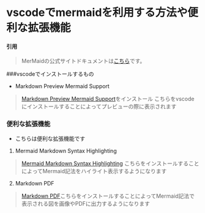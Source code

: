 # vscodeでmermaidを利用する方法や便利な拡張機能

#### 引用
>MerMaidの公式サイトドキュメントは[こちら](https://mermaid.js.org/intro/)です。

###vscodeでインストールするもの
- Markdown Preview Mermaid Support
>[Markdown Preview Mermaid Support](https://marketplace.visualstudio.com/items?itemName=bierner.markdown-mermaid)をインストール
こちらをvscodeにインストールすることによってプレビューの際に表示されます

### 便利な拡張機能
- こちらは便利な拡張機能です

1. Mermaid Markdown Syntax Highlighting
>[Mermaid Markdown Syntax Highlighting](https://marketplace.visualstudio.com/items?itemName=bpruitt-goddard.mermaid-markdown-syntax-highlighting)
こちらをインストールすることによってMermaid記法をハイライト表示するようになります

2. Markdown PDF
>[Markdown PDF](https://marketplace.visualstudio.com/items?itemName=yzane.markdown-pdf)こちらをインストールすることによってMermaid記法で表示される図を画像やPDFに出力するようになります